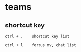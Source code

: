 
# teams


## shortcut key

```
ctrl + .    shortcut key list

ctrl + l    forcus mv, chat list
```



